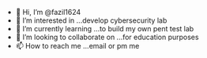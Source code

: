 - 👋 Hi, I’m @fazil1624
- 👀 I’m interested in ...develop cybersecurity lab
- 🌱 I’m currently learning ...to build my own pent test lab
- 💞️ I’m looking to collaborate on ...for education purposes
- 📫 How to reach me ...email or pm me

<!---
fazil1624/fazil1624 is a ✨ special ✨ repository because its `README.md` (this file) appears on your GitHub profile.
You can click the Preview link to take a look at your changes.
--->
